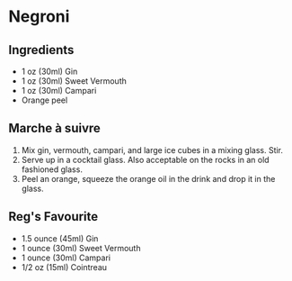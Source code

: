 # Negroni

## Ingredients

* 1 oz (30ml) Gin
* 1 oz (30ml) Sweet Vermouth
* 1 oz (30ml) Campari
* Orange peel

## Marche à suivre

1. Mix gin, vermouth, campari, and large ice cubes in a mixing glass. Stir.
2. Serve up in a cocktail glass. Also acceptable on the rocks in an old
   fashioned glass.
3. Peel an orange, squeeze the orange oil in the drink and drop it in the
   glass.

## Reg's Favourite

* 1.5 ounce (45ml) Gin
* 1 ounce (30ml) Sweet Vermouth
* 1 ounce (30ml) Campari
* 1/2 oz (15ml) Cointreau
